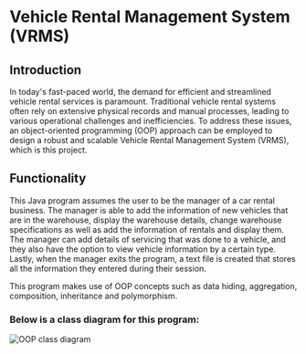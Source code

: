 # Vehicle Rental Management System (VRMS)

## Introduction
In today's fast-paced world, the demand for efficient and streamlined vehicle rental services is 
paramount. Traditional vehicle rental systems often rely on extensive physical records and 
manual processes, leading to various operational challenges and inefficiencies. To address 
these issues, an object-oriented programming (OOP) approach can be employed to design a 
robust and scalable Vehicle Rental Management System (VRMS), which is this project.

## Functionality
This Java program assumes the user to be the manager of a car rental business. The manager is able to add the information of new vehicles that are in the warehouse, display the warehouse details, change warehouse specifications as well as add the information of rentals and display them. The manager can add details of servicing that was done to a vehicle, and they also have the option to view vehicle information by a certain type. Lastly, when the manager exits the program, a text file is created that stores all the information they entered during their session.  

This program makes use of OOP concepts such as data hiding, aggregation, composition, inheritance and polymorphism.

### Below is a class diagram for this program: 

![OOP class diagram](https://github.com/user-attachments/assets/586bf9da-70d8-4563-ba12-d35f2248a1b3)

